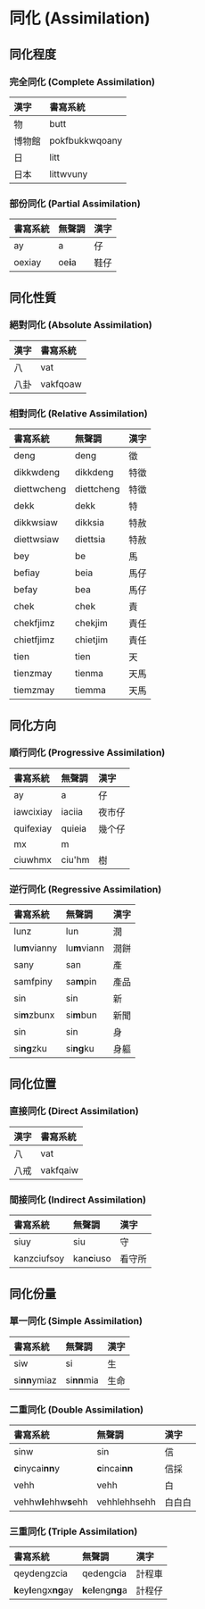 # 同化 (Assimilation)

## 同化程度

### 完全同化 (Complete Assimilation)

| 漢字 | 書寫系統 |
| :--- | :--- |
| 物 | butt |
| 博物館 | pokfbukkwqoany |
| 日 | litt |
| 日本 | littwvuny |

### 部份同化 (Partial Assimilation)

| 書寫系統 | 無聲調 | 漢字 |
| :--- | :--- | :--- |
| ay | a | 仔 |
| oexiay | oe**i**a | 鞋仔 |

## 同化性質

### 絕對同化 (Absolute Assimilation)

| 漢字 | 書寫系統 |
| :--- | :--- |
| 八 | vat |
| 八卦 | vakfqoaw |

### 相對同化 (Relative Assimilation)

| 書寫系統 | 無聲調 | 漢字 |
| :--- | :--- | :--- |
| deng | deng | 徵 |
| dikkwdeng | dikkdeng | 特徵 |
| diettwcheng | diettcheng | 特徵 |
| dekk | dekk | 特 |
| dikkwsiaw | dikksia | 特赦 |
| diettwsiaw | diettsia | 特赦 |
| bey | be | 馬 |
| befiay | beia | 馬仔 |
| befay | bea | 馬仔 |
| chek | chek | 責 |
| chekfjimz | chekjim | 責任 |
| chietfjimz | chietjim | 責任 |
| tien | tien | 天 |
| tienzmay | tienma | 天馬 |
| tiemzmay | tiemma | 天馬 |

## 同化方向

### 順行同化 (Progressive Assimilation)

| 書寫系統 | 無聲調 | 漢字 |
| :--- | :--- | :--- |
| ay | a | 仔 |
| iawcixiay | iaciia | 夜市仔 |
| quifexiay| quieia | 幾个仔 |
| mx | m |  |
| ciuwhmx | ciu'hm | 樹 |

### 逆行同化 (Regressive Assimilation)

| 書寫系統 | 無聲調 | 漢字 |
| :--- | :--- | :--- |
| lunz | lun | 潤 |
| lu**m**vianny | lu**m**viann | 潤餅 |
| sany | san | 產 |
| samfpiny | sa**m**pin | 產品 |
| sin | sin | 新 |
| si**m**zbunx | si**m**bun | 新聞 |
| sin | sin | 身 |
| si**ng**zku | si**ng**ku | 身軀 |

## 同化位置

### 直接同化 (Direct Assimilation)

| 漢字 | 書寫系統 |
| :--- | :--- |
| 八 | vat |
| 八戒 | vakfqaiw |

### 間接同化 (Indirect Assimilation)

| 書寫系統 | 無聲調 | 漢字 |
| :--- | :--- | :--- |
| siuy | siu | 守 |
| kanzciufsoy | kan**c**iuso | 看守所 |

## 同化份量

### 單一同化 (Simple Assimilation)

| 書寫系統 | 無聲調 | 漢字 |
| :--- | :--- | :--- |
| siw | si | 生 |
| si**nn**ymiaz | si**nn**mia | 生命 |

### 二重同化 (Double Assimilation)

| 書寫系統 | 無聲調 | 漢字 |
| :--- | :--- | :--- |
| sinw | sin | 信 |
| **c**inycai**nn**y | **c**incai**nn** | 信採 |
| vehh | vehh | 白 |
| vehhw**l**ehhw**s**ehh | vehhlehhsehh | 白白白 |

### 三重同化 (Triple Assimilation)

| 書寫系統 | 無聲調 | 漢字 |
| :--- | :--- | :--- |
| qeydengzcia | qedengcia | 計程車 |
| **k**ey**l**engx**ng**ay | **k**e**l**eng**ng**a | 計程仔 |
